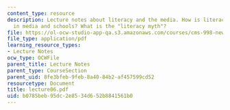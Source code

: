 ```yaml
---
content_type: resource
description: Lecture notes about literacy and the media. How is literacy portrayed
  in media and schools? What is the "literacy myth"?
file: https://ol-ocw-studio-app-qa.s3.amazonaws.com/courses/cms-998-new-media-literacies-spring-2007/b0785beb95dc2e8534d652b8841561b0_lecture06.pdf
file_type: application/pdf
learning_resource_types:
- Lecture Notes
ocw_type: OCWFile
parent_title: Lecture Notes
parent_type: CourseSection
parent_uid: 8fe3bfeb-9feb-8a40-84b2-af457599cd52
resourcetype: Document
title: lecture06.pdf
uid: b0785beb-95dc-2e85-34d6-52b8841561b0
---
```

